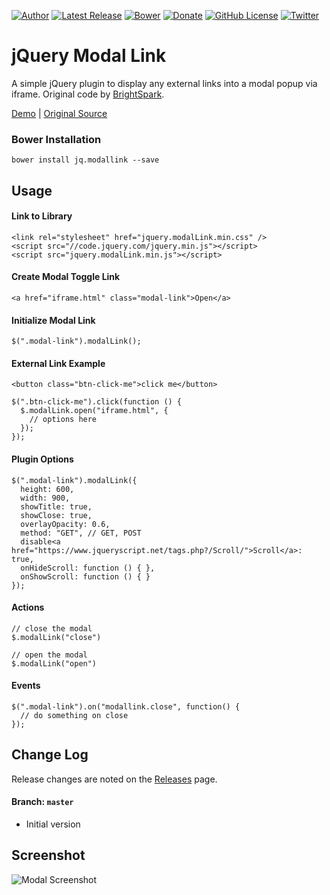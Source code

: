 [![Author](https://img.shields.io/badge/author-Daniel%20M.%20Hendricks-lightgrey.svg?colorB=9900cc )](https://www.danhendricks.com)
[![Latest Release](https://img.shields.io/github/release/dmhendricks/jquery-modallink.svg)](https://github.com/dmhendricks/jquery-modallink/releases)
[![Bower](https://img.shields.io/bower/v/file-icon-vectors.svg)](https://github.com/dmhendricks/file-icon-vectors)
[![Donate](https://img.shields.io/badge/Donate-PayPal-green.svg)](https://paypal.me/danielhendricks)
[![GitHub License](https://img.shields.io/badge/license-MIT-yellow.svg)](https://raw.githubusercontent.com/dmhendricks/jquery-modallink/master/LICENSE)
[![Twitter](https://img.shields.io/twitter/url/https/github.com/dmhendricks/jquery-modallink.svg?style=social)](https://twitter.com/danielhendricks)

# jQuery Modal Link

A simple jQuery plugin to display any external links into a modal popup via iframe. Original code by [BrightSpark](https://github.com/brightspark-est).

[Demo](https://www.jqueryscript.net/demo/Simple-iFrame-Modal-Plugin-With-jQuery-modallink/) | [Original Source](https://www.jqueryscript.net/lightbox/Simple-iFrame-Modal-Plugin-With-jQuery-modallink.html)

### Bower Installation

```
bower install jq.modallink --save
```

## Usage

#### Link to Library

```
<link rel="stylesheet" href="jquery.modalLink.min.css" />
<script src="//code.jquery.com/jquery.min.js"></script>
<script src="jquery.modalLink.min.js"></script>
```

#### Create Modal Toggle Link

```
<a href="iframe.html" class="modal-link">Open</a>
```

#### Initialize Modal Link

```
$(".modal-link").modalLink();  
```

#### External Link Example

```
<button class="btn-click-me">click me</button>

$(".btn-click-me").click(function () {
  $.modalLink.open("iframe.html", {
    // options here
  });  
});
```

#### Plugin Options

```
$(".modal-link").modalLink({
  height: 600,
  width: 900,
  showTitle: true,
  showClose: true,
  overlayOpacity: 0.6,
  method: "GET", // GET, POST
  disable<a href="https://www.jqueryscript.net/tags.php?/Scroll/">Scroll</a>: true,
  onHideScroll: function () { },
  onShowScroll: function () { }
});   
```

#### Actions

```
// close the modal
$.modalLink("close")

// open the modal
$.modalLink("open")
```

#### Events

```
$(".modal-link").on("modallink.close", function() {
  // do something on close
});
```

## Change Log

Release changes are noted on the [Releases](https://github.com/dmhendricks/jquery-modallink/releases) page.

#### Branch: `master`

* Initial version

## Screenshot

![Modal Screenshot](https://raw.githubusercontent.com/dmhendricks/jquery-modallink/master/demo/screenshot-1.png)
